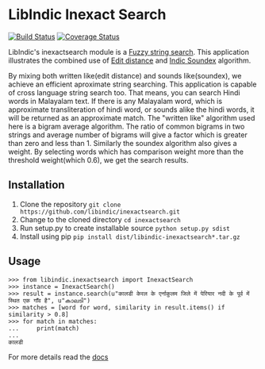 # LibIndic Inexact Search


[![Build Status](https://travis-ci.org/libindic/inexactsearch.svg?branch=master)](https://travis-ci.org/libindic/indicinexactsearch)
[![Coverage Status](https://coveralls.io/repos/github/libindic/inexactsearch/badge.svg?branch=master)](https://coveralls.io/github/libindic/indicinexactsearch?branch=master)


LibIndic's inexactsearch module is a [Fuzzy string search](http://en.wikipedia.org/wiki/Fuzzy_string_searching). This application illustrates the combined use of [Edit distance](http://en.wikipedia.org/wiki/Levenshtein_distance) and [Indic Soundex](http://silpa.org.in/Soundex) algorithm.

By mixing both written like(edit distance) and sounds like(soundex), we achieve an efficient aproximate string searching. This application is capable of cross language string search too. That means, you can search Hindi words in Malayalam text. If there is any Malayalam word, which is approximate transliteration of hindi word, or sounds alike the hindi words, it will be returned as an approximate match. The "written like" algorithm used here is a bigram average algorithm.  The ratio of common bigrams in two strings and average number of bigrams will give a factor which is greater than zero and less than 1. Similarly the soundex algorithm also gives a weight. By selecting words which has comparison weight more than the threshold weight(which 0.6), we get the search results.

## Installation
1. Clone the repository `git clone https://github.com/libindic/inexactsearch.git`
2. Change to the cloned directory `cd inexactsearch`
3. Run setup.py to create installable source `python setup.py sdist`
4. Install using pip `pip install dist/libindic-inexactsearch*.tar.gz`

## Usage
```
>>> from libindic.inexactsearch import InexactSearch
>>> instance = InexactSearch()
>>> result = instance.search(u"कालडी केरल के एर्नाकुलम जिले में पेरियार नदी के पूर्व में स्थित एक गाँव है", u"കാലടി")
>>> matches = [word for word, similarity in result.items() if similarity > 0.8]
>>> for match in matches:
...     print(match)
...
कालडी
```

For more details read the [docs](http://inexactsearch.rtfd.org/)
